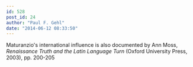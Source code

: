 ```yaml
---
id: 528
post_id: 24
author: "Paul F. Gehl"
date: "2014-06-12 08:33:50"
---
```

Maturanzio's international influence is also documented by Ann Moss, <em>Renaissance Truth and the Latin Language Turn</em> (Oxford University Press, 2003), pp. 200-205

